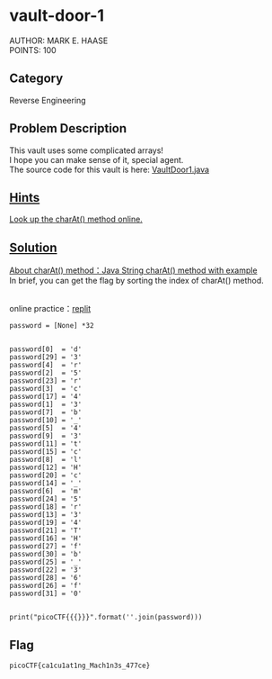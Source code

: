 <h1>vault-door-1</h1>
AUTHOR: MARK E. HAASE<br>
POINTS: 100

<h2>Category</h2>
Reverse Engineering

<h2>Problem Description</h2>
This vault uses some complicated arrays!<br>
I hope you can make sense of it, special agent.<br>
The source code for this vault is here: <a href="https://github.com/laiyutong/picoCTF_2019_writeup/blob/main/Reverse%20Engineering/vault-door-1/VaultDoor1.java">VaultDoor1.java

<h2>Hints</h2>
Look up the charAt() method online.

<h2>Solution</h2>
About charAt() method：<a href="https://www.geeksforgeeks.org/java-string-charat-method-example/">Java String charAt() method with example</a><br>
In brief, you can get the flag by sorting the index of charAt() method.<br><br>
  
online practice：<a href="https://replit.com/languages/python3">replit</a>
<pre class="text">
<code>password = [None] *32          
<br>         
password[0]  = 'd'  
password[29] = '3'  
password[4]  = 'r'  
password[2]  = '5'  
password[23] = 'r'  
password[3]  = 'c'  
password[17] = '4'  
password[1]  = '3'  
password[7]  = 'b'  
password[10] = '_'  
password[5]  = '4'  
password[9]  = '3'  
password[11] = 't'  
password[15] = 'c'  
password[8]  = 'l'  
password[12] = 'H'  
password[20] = 'c'  
password[14] = '_'  
password[6]  = 'm'  
password[24] = '5'  
password[18] = 'r'  
password[13] = '3'  
password[19] = '4'  
password[21] = 'T'  
password[16] = 'H'  
password[27] = 'f'  
password[30] = 'b'  
password[25] = '_'  
password[22] = '3'  
password[28] = '6'  
password[26] = 'f'  
password[31] = '0'
<br>
print("picoCTF{{{}}}".format(''.join(password)))</code>
</pre>

<h2>Flag</h2>
<code>picoCTF{ca1cu1at1ng_Mach1n3s_477ce}</code>
